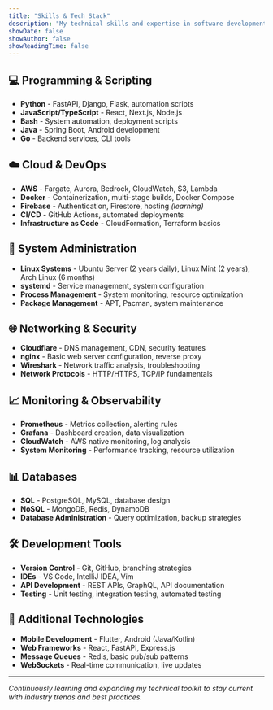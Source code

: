 ```yaml
---
title: "Skills & Tech Stack"
description: "My technical skills and expertise in software development and DevOps"
showDate: false
showAuthor: false
showReadingTime: false
---
```


## 💻 Programming & Scripting
- **Python** - FastAPI, Django, Flask, automation scripts
- **JavaScript/TypeScript** - React, Next.js, Node.js
- **Bash** - System automation, deployment scripts
- **Java** - Spring Boot, Android development
- **Go** - Backend services, CLI tools

## ☁️ Cloud & DevOps
- **AWS** - Fargate, Aurora, Bedrock, CloudWatch, S3, Lambda
- **Docker** - Containerization, multi-stage builds, Docker Compose
- **Firebase** - Authentication, Firestore, hosting *(learning)*
- **CI/CD** - GitHub Actions, automated deployments
- **Infrastructure as Code** - CloudFormation, Terraform basics

## 🔧 System Administration
- **Linux Systems** - Ubuntu Server (2 years daily), Linux Mint (2 years), Arch Linux (6 months)
- **systemd** - Service management, system configuration
- **Process Management** - System monitoring, resource optimization
- **Package Management** - APT, Pacman, system maintenance

## 🌐 Networking & Security
- **Cloudflare** - DNS management, CDN, security features
- **nginx** - Basic web server configuration, reverse proxy
- **Wireshark** - Network traffic analysis, troubleshooting
- **Network Protocols** - HTTP/HTTPS, TCP/IP fundamentals

## 📈 Monitoring & Observability
- **Prometheus** - Metrics collection, alerting rules
- **Grafana** - Dashboard creation, data visualization
- **CloudWatch** - AWS native monitoring, log analysis
- **System Monitoring** - Performance tracking, resource utilization

## 📊 Databases
- **SQL** - PostgreSQL, MySQL, database design
- **NoSQL** - MongoDB, Redis, DynamoDB
- **Database Administration** - Query optimization, backup strategies

## 🛠️ Development Tools
- **Version Control** - Git, GitHub, branching strategies
- **IDEs** - VS Code, IntelliJ IDEA, Vim
- **API Development** - REST APIs, GraphQL, API documentation
- **Testing** - Unit testing, integration testing, automated testing

## 📱 Additional Technologies
- **Mobile Development** - Flutter, Android (Java/Kotlin)
- **Web Frameworks** - React, FastAPI, Express.js
- **Message Queues** - Redis, basic pub/sub patterns
- **WebSockets** - Real-time communication, live updates

---

*Continuously learning and expanding my technical toolkit to stay current with industry trends and best practices.*